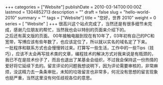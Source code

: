 +++
categories = ["Website"]
publishDate = 2010-03-14T00:00:00Z
lastmod = 1304852713
description = ""
draft = false
slug = "hello-world-2010"
summary = ""
tags = ["Website"]
title = "您好，世界 2010"
weight = 0
series = [ "Website" ]
+++
很高兴这个站点完成了，当然还是有很多细节未完成，感谢几位朋友的帮忙，当然我也会以特别的页面来介绍下的。  
之后还有英文版的页面。 00年接触电脑到现在有10年了，03年初有自己的PC和宽带，写博应该有些年数了，也应该定位了，所以就以实名的域名定了下来。  
一批程序和联系方式也会慢慢转过来。打算写一些生活，工作中的一些Tips（技巧），应该不太会再写技术类的文章，编程技术的解决方式对我来说是有瓶颈的，我已不在是技术份子了，而且也退出了某基金会组织，不过我会保持这一份热情的爱好将它延续下去的。留言评论的问题我想说明下，因为评论需要审核的，非常麻烦，没这精力去一条条审批，未知的垃圾留言也非常多，何况没有思想的留言现象也挺严重，当然这里没有何任歧视各位的意思。